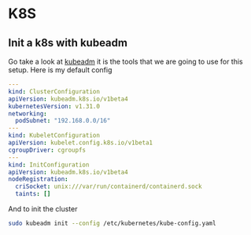 # K8S

## Init a k8s with kubeadm

Go take a look at [kubeadm](../../tools/cli/kubeadm.md) it is the tools that we are going to use for this setup.
Here is my default config
```yaml
---
kind: ClusterConfiguration
apiVersion: kubeadm.k8s.io/v1beta4
kubernetesVersion: v1.31.0
networking:
  podSubnet: "192.168.0.0/16"
---
kind: KubeletConfiguration
apiVersion: kubelet.config.k8s.io/v1beta1
cgroupDriver: cgroupfs
---
kind: InitConfiguration
apiVersion: kubeadm.k8s.io/v1beta4
nodeRegistration:
  criSocket: unix:///var/run/containerd/containerd.sock
  taints: []
```

And to init the cluster
```bash
sudo kubeadm init --config /etc/kubernetes/kube-config.yaml
```
